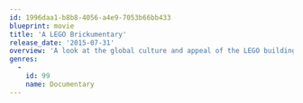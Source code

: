 ```yaml
---
id: 1996daa1-b8b8-4056-a4e9-7053b66bb433
blueprint: movie
title: 'A LEGO Brickumentary'
release_date: '2015-07-31'
overview: 'A look at the global culture and appeal of the LEGO building-block toys.'
genres:
  -
    id: 99
    name: Documentary
---
```

